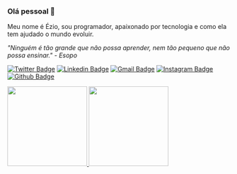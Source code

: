 ### Olá pessoal 👋
Meu nome é Ézio, sou programador, apaixonado por tecnologia e como ela tem ajudado o mundo evoluir.

<i>"Ninguém é tão grande que não possa aprender, nem tão pequeno que não possa ensinar." - Esopo </i>

[![Twitter Badge](https://img.shields.io/badge/-@eziolemes-1ca0f1?style=flat-square&labelColor=1ca0f1&logo=twitter&logoColor=white&link=https://twitter.com/eziolemes)](https://twitter.com/eziolemes)
[![Linkedin Badge](https://img.shields.io/badge/-Ézio-blue?style=flat-square&logo=Linkedin&logoColor=white&link=https://www.linkedin.com/in/ezio-lemes/)](https://www.linkedin.com/in/ezio-lemes/) 
[![Gmail Badge](https://img.shields.io/badge/-eziolemes@gmail.com-c14438?style=flat-square&logo=Gmail&logoColor=white&link=mailto:eziolemes@gmail.com)](mailto:eziolemes@gmail.com)
[![Instagram Badge](https://img.shields.io/badge/Instagram-E4405F?style=flat-square&logo=instagram&logoColor=white)](https://www.instagram.com/eziolemes/)
[![Github Badge](https://img.shields.io/badge/Portfólio-100000?style=flat-square&logo=github&logoColor=white)](https://eziolemes.github.io/)

<div>
 <a href="https://github.com/EzioLemes">
 <img height="180em" src="https://github-readme-stats.vercel.app/api?username=EzioLemes&show_icons=true&theme=algolia&include_all_commits=true&count_private=true"/>
 <img height="180em" src="https://github-readme-stats.vercel.app/api/top-langs/?username=EzioLemes&layout=compact&langs_count=7&theme=algolia"/>
</div>

<!--
**eziolemes/EzioLemes** is a ✨ _special_ ✨ repository because its `README.md` (this file) appears on your GitHub profile.

Here are some ideas to get you started:

- 🔭 I’m currently working on ...
- 🌱 I’m currently learning ...
- 👯 I’m looking to collaborate on ...
- 🤔 I’m looking for help with ...
- 💬 Ask me about ...
- 📫 How to reach me: ...
- 😄 Pronouns: ...
- ⚡ Fun fact: ...
-->
